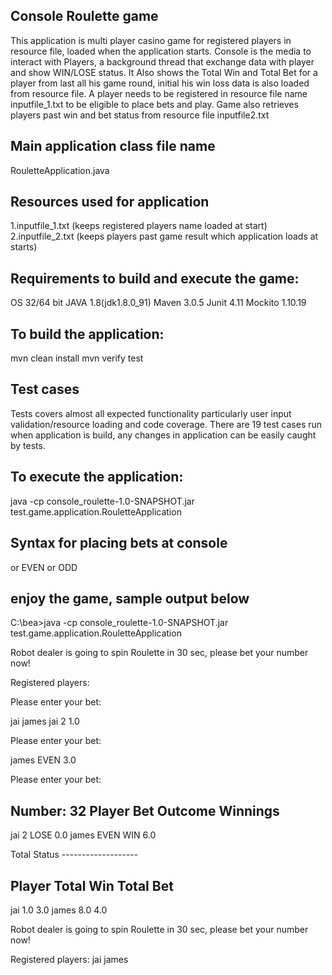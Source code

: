 ## Console Roulette game

This application is multi player casino game for registered players in resource file, loaded when the application starts.
Console is the media to interact with Players, a background thread that exchange data with player and show WIN/LOSE status.
It Also shows the Total Win and Total Bet for a player from last all his game round, initial his win loss data is also loaded from resource file.
A player needs to be registered in resource file name inputfile_1.txt to be eligible to place bets and play.
Game also retrieves players past win and bet status from resource file inputfile2.txt 


## Main application class file name
  RouletteApplication.java

## Resources used for application
1.inputfile_1.txt (keeps registered players name loaded at start)
2.inputfile_2.txt (keeps players past game result which application loads at starts)

## Requirements to build and execute the game:
OS 32/64 bit
JAVA 1.8(jdk1.8.0_91)
Maven 3.0.5
Junit 4.11
Mockito 1.10.19

## To build the application:
 mvn clean install
 mvn verify test

## Test cases
Tests covers almost all expected functionality particularly user input validation/resource loading and code coverage.
There are 19 test cases run when application is build, any changes in application can be easily caught by tests.

## To execute the application:
java -cp console_roulette-1.0-SNAPSHOT.jar test.game.application.RouletteApplication

## Syntax for placing bets at console
<PlayerName> <BetNumber> or EVEN or ODD <BetAmount>

## enjoy the game, sample output below

C:\bea>java -cp console_roulette-1.0-SNAPSHOT.jar test.game.application.RouletteApplication


 Robot dealer is going to spin Roulette in 30 sec, please bet your number now!

Registered players:


Please enter your bet:

jai
james
jai 2 1.0


Please enter your bet:

james EVEN 3.0


Please enter your bet:

Number: 32
Player   Bet  Outcome Winnings
---
jai     2    LOSE       0.0
james  EVEN WIN        6.0

Total Status -------------------

Player   Total Win Total Bet
---
jai     1.0        3.0
james  8.0        4.0


 Robot dealer is going to spin Roulette in 30 sec, please bet your number now!

Registered players:
jai
james